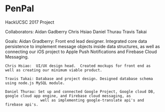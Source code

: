 # PenPal
HackUCSC 2017 Project

Collaborators: 
	Aidan Gadberry
	Chris Hsiao
	Daniel Thurau
	Travis Takai

Goals:
	Aidan Gradberry: Front end lead designer.  Integrated core data persistence to implement message objects inside data structures,
					 as well as connecting our iOS project to Apple Push Notifications and Firebase Cloud Messaging.

	Chris Hsiao:  UI/UX design head.  Created mockups for front end as well as creating our minimum viable product.

	Travis Takai: Database and project design. Designed database schema using node.js MySQL module.

	Daniel Thurau: Set up and connected Google Project, Google cloud DB, google cloud app engine, and Firebase cloud messaging, as
					well as implementing google-translate api's and firebase api's.